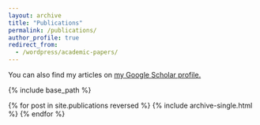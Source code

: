```yaml
---
layout: archive
title: "Publications"
permalink: /publications/
author_profile: true
redirect_from: 
  - /wordpress/academic-papers/
---
```


You can also find my articles on <u><a href="https://scholar.google.pt/citations?user=vK-y0CYAAAAJ&hl=pt-PT">my Google Scholar profile</a>.</u>

{% include base_path %}

{% for post in site.publications reversed %}
  {% include archive-single.html %}
{% endfor %}
